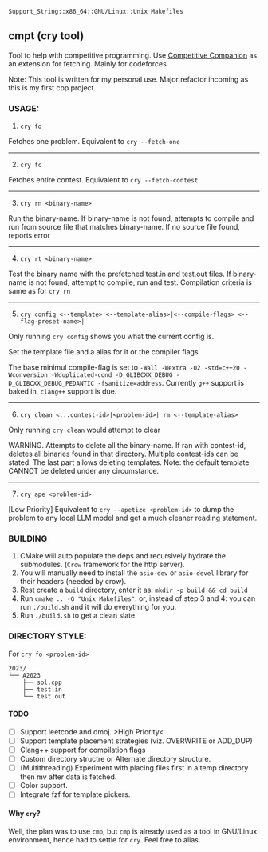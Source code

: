 ```
Support_String::x86_64::GNU/Linux::Unix Makefiles
```

## cmpt (cry tool)

Tool to help with competitive programming. Use [Competitive Companion](https://github.com/jmerle/competitive-companion) as an extension for fetching. Mainly for codeforces.

Note: This tool is written for my personal use. Major refactor incoming as this is my first cpp project.

### USAGE:

1. `cry fo` 

Fetches one problem. Equivalent to `cry --fetch-one`

-----

2. `cry fc` 

Fetches entire contest. Equivalent to `cry --fetch-contest`

-----

3. `cry rn <binary-name>`

Run the binary-name. If binary-name is not found, attempts to compile and run from source file that matches binary-name. If no source file found, reports error

-----

4. `cry rt <binary-name>`

Test the binary name with the prefetched test.in and test.out files. If binary-name is not found, attempt to compile, run and test. Compilation criteria is same as for `cry rn`

-----

5. `cry config <--template> <--template-alias>|<--compile-flags> <--flag-preset-name>|`

Only running `cry config` shows you what the current config is. 

Set the template file and a alias for it or the compiler flags. 

The base minimul compile-flag is set to `-Wall -Wextra -O2 -std=c++20 -Wconversion -Wduplicated-cond -D_GLIBCXX_DEBUG -D_GLIBCXX_DEBUG_PEDANTIC -fsanitize=address`. Currently `g++` support is baked in, `clang++` support is due.

-----

6. `cry clean <...contest-id>|<problem-id>| rm <--template-alias>`

Only running `cry clean` would attempt to clear 

WARNING. Attempts to delete all the binary-name. If ran with contest-id, deletes all binaries found in that directory. Multiple contest-ids can be stated. The last part allows deleting templates. Note: the default template CANNOT be deleted under any circumstance.

-----

7. `cry ape <problem-id>`

[Low Priority] Equivalent to `cry --apetize <problem-id>` to dump the problem to any local LLM model and get a much cleaner reading statement. 


### BUILDING

1. CMake will auto populate the deps and recursively hydrate the submodules. (`Crow` framework for the http server).
2. You will manually need to install the `asio-dev` or `asio-devel` library for their headers (needed by crow).
3. Rest create a `build` directory, enter it as: `mkdir -p build && cd build`
4. Run `cmake .. -G "Unix Makefiles"`. or, instead of step 3 and 4: you can run `./build.sh` and it will do everything for you.
5. Run `./build.sh` to get a clean slate.

### DIRECTORY STYLE:

For `cry fo <problem-id>`

```
2023/
└── A2023
    ├── sol.cpp
    ├── test.in
    └── test.out
```
#### TODO

- [ ] Support leetcode and dmoj. >High Priority<
- [ ] Support template placement strategies (viz. OVERWRITE or ADD_DUP)
- [ ] Clang++ support for compilation flags
- [ ] Custom directory structre or Alternate directory structure.
- [ ] (Multithreading) Experiment with placing files first in a temp directory then mv after data is fetched. 
- [ ] Color support.
- [ ] Integrate fzf for template pickers.

#### Why `cry`?

Well, the plan was to use `cmp`, but `cmp` is already used as a tool in GNU/Linux environment, hence had to settle for `cry`. Feel free to alias.
